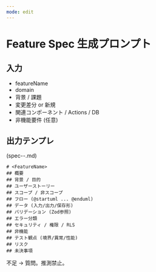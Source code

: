 ```yaml
---
mode: edit
---
```


# Feature Spec 生成プロンプト

## 入力

- featureName
- domain
- 背景 / 課題
- 変更差分 or 新規
- 関連コンポーネント / Actions / DB
- 非機能要件 (任意)

## 出力テンプレ

(spec-<domain>-<feature>.md)

```
# <FeatureName>
## 概要
## 背景 / 目的
## ユーザーストーリー
## スコープ / 非スコープ
## フロー (@startuml ... @enduml)
## データ (入力/出力/保存形)
## バリデーション (Zod参照)
## エラー分類
## セキュリティ / 権限 / RLS
## 非機能
## テスト観点 (境界/異常/性能)
## リスク
## 未決事項
```

不足 → 質問。推測禁止。
